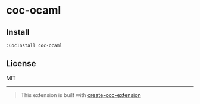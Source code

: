 # coc-ocaml



## Install

`:CocInstall coc-ocaml`

## License

MIT

---

> This extension is built with [create-coc-extension](https://github.com/fannheyward/create-coc-extension)
